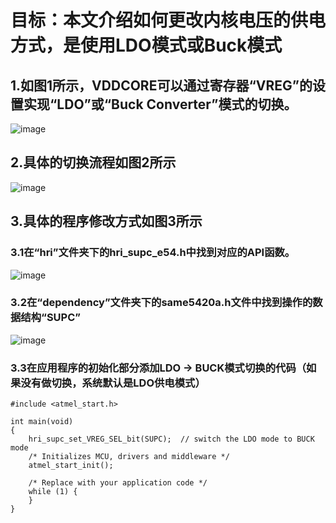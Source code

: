 # 目标：本文介绍如何更改内核电压的供电方式，是使用LDO模式或Buck模式
## 1.如图1所示，VDDCORE可以通过寄存器“VREG”的设置实现“LDO”或“Buck Converter”模式的切换。
![image](https://github.com/yuchengstudio/SAME54/blob/master/19.SUPC%20%E2%80%93%20Supply%20Controller/reference/LDO_BUCK_001.PNG)

## 2.具体的切换流程如图2所示
![image](https://github.com/yuchengstudio/SAME54/blob/master/19.SUPC%20%E2%80%93%20Supply%20Controller/reference/LDO_BUCK_002.PNG)

## 3.具体的程序修改方式如图3所示
### 3.1在“hri”文件夹下的hri_supc_e54.h中找到对应的API函数。
![image](https://github.com/yuchengstudio/SAME54/blob/master/19.SUPC%20%E2%80%93%20Supply%20Controller/reference/LDO_BUCK_003.PNG)

### 3.2在“dependency”文件夹下的same5420a.h文件中找到操作的数据结构“SUPC”

![image](https://github.com/yuchengstudio/SAME54/blob/master/19.SUPC%20%E2%80%93%20Supply%20Controller/reference/LDO_BUCK_004.PNG)

### 3.3在应用程序的初始化部分添加LDO -> BUCK模式切换的代码（如果没有做切换，系统默认是LDO供电模式）
```
#include <atmel_start.h>

int main(void)
{
	hri_supc_set_VREG_SEL_bit(SUPC);  // switch the LDO mode to BUCK mode
	/* Initializes MCU, drivers and middleware */
	atmel_start_init();

	/* Replace with your application code */
	while (1) {
	}
}
```

